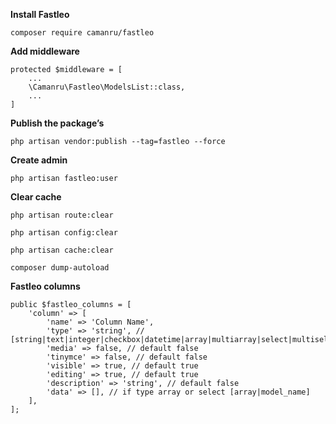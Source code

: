 **Install Fastleo**

    composer require camanru/fastleo

****Add middleware****

    protected $middleware = [
        ...
        \Camanru\Fastleo\ModelsList::class,
        ...
    ]

****Publish the package’s****

    php artisan vendor:publish --tag=fastleo --force

****Create admin****

    php artisan fastleo:user

****Clear cache****

    php artisan route:clear

    php artisan config:clear

    php artisan cache:clear

    composer dump-autoload

****Fastleo columns****

    public $fastleo_columns = [
        'column' => [
            'name' => 'Column Name',
            'type' => 'string', // [string|text|integer|checkbox|datetime|array|multiarray|select|multiselect]
            'media' => false, // default false
            'tinymce' => false, // default false
            'visible' => true, // default true
            'editing' => true, // default true
            'description' => 'string', // default false
            'data' => [], // if type array or select [array|model_name]
        ],
    ];
    
